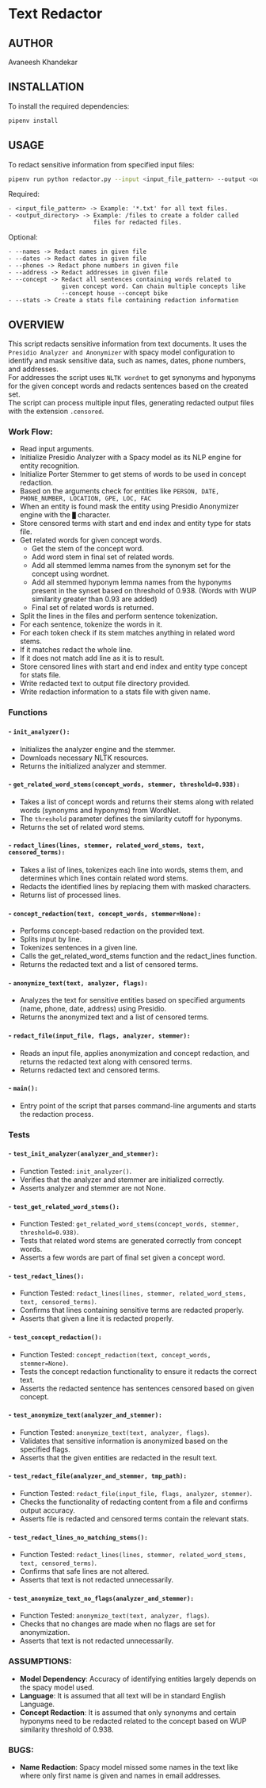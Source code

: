
# Text Redactor

## AUTHOR
Avaneesh Khandekar

## INSTALLATION
To install the required dependencies:

```bash
pipenv install
```

## USAGE
To redact sensitive information from specified input files:

```bash
pipenv run python redactor.py --input <input_file_pattern> --output <output_directory> --names --dates --phones --address [--concept <concepts>] --stats <stats_file_path> 
```
Required:
``` 
- <input_file_pattern> -> Example: '*.txt' for all text files.
- <output_directory> -> Example: /files to create a folder called 
                        files for redacted files.
```
Optional:
```
- --names -> Redact names in given file
- --dates -> Redact dates in given file
- --phones -> Redact phone numbers in given file
- --address -> Redact addresses in given file
- --concept -> Redact all sentences containing words related to 
               given concept word. Can chain multiple concepts like 
               --concept house --concept bike
- --stats -> Create a stats file containing redaction information
```
## OVERVIEW
This script redacts sensitive information from text documents. It uses the ```Presidio Analyzer and Anonymizer``` with spacy model configuration to identify and mask sensitive data, such as names, dates, phone numbers, and addresses.\
For addresses the script uses ```NLTK wordnet``` to get synonyms and hyponyms for the given concept words and redacts sentences based on the created set.\
The script can process multiple input files, generating redacted output files with the extension ```.censored```.

### Work Flow:
- Read input arguments.
- Initialize Presidio Analyzer with a Spacy model as its NLP engine for entity recognition.
- Initialize Porter Stemmer to get stems of words to be used in concept redaction.
- Based on the arguments check for entities like ```PERSON, DATE, PHONE_NUMBER, LOCATION, GPE, LOC, FAC```
- When an entity is found mask the entity using Presidio Anonymizer engine with the ```█``` character.
- Store censored terms with start and end index and entity type for stats file.
- Get related words for given concept words.
    - Get the stem of the concept word.
    - Add word stem in final set of related words.
    - Add all stemmed lemma names from the synonym set for the concept using wordnet.
    - Add all stemmed hyponym lemma names from the hyponyms present in the synset based on threshold of 0.938. (Words with WUP similarity greater than 0.93 are added)
    - Final set of related words is returned.
- Split the lines in the files and perform sentence tokenization.
- For each sentence, tokenize the words in it.
- For each token check if its stem matches anything in related word stems.
- If it matches redact the whole line.
- If it does not match add line as it is to result.
- Store censored lines with start and end index and entity type concept for stats file.
- Write redacted text to output file directory provided.
- Write redaction information to a stats file with given name.

### Functions
#### - `init_analyzer():`
   - Initializes the analyzer engine and the stemmer.
   - Downloads necessary NLTK resources.
   - Returns the initialized analyzer and stemmer.

#### - `get_related_word_stems(concept_words, stemmer, threshold=0.938):`
   - Takes a list of concept words and returns their stems along with related words (synonyms and hyponyms) from WordNet.
   - The `threshold` parameter defines the similarity cutoff for hyponyms.
   - Returns the set of related word stems.

#### - `redact_lines(lines, stemmer, related_word_stems, text, censored_terms):`
   - Takes a list of lines, tokenizes each line into words, stems them, and determines which lines contain related word stems.
   - Redacts the identified lines by replacing them with masked characters.
   - Returns list of processed lines.

#### - `concept_redaction(text, concept_words, stemmer=None):`
   - Performs concept-based redaction on the provided text.
   - Splits input by line.
   - Tokenizes sentences in a given line. 
   - Calls the get_related_word_stems function and the redact_lines function.
   - Returns the redacted text and a list of censored terms.

#### - `anonymize_text(text, analyzer, flags):`
   - Analyzes the text for sensitive entities based on specified arguments (name, phone, date, address) using Presidio.
   - Returns the anonymized text and a list of censored terms.

#### - `redact_file(input_file, flags, analyzer, stemmer):`
   - Reads an input file, applies anonymization and concept redaction, and returns the redacted text along with censored terms.
   - Returns redacted text and censored terms.

#### - `main():`
   - Entry point of the script that parses command-line arguments and starts the redaction process.

### Tests
#### - `test_init_analyzer(analyzer_and_stemmer):`
   - Function Tested: ```init_analyzer()```.
   - Verifies that the analyzer and stemmer are initialized correctly.
   - Asserts analyzer and stemmer are not None.

#### - `test_get_related_word_stems():`
   - Function Tested: ```get_related_word_stems(concept_words, stemmer, threshold=0.938)```.
   - Tests that related word stems are generated correctly from concept words.
   - Asserts a few words are part of final set given a concept word.

#### - `test_redact_lines():`
   - Function Tested: ```redact_lines(lines, stemmer, related_word_stems, text, censored_terms)```.
   - Confirms that lines containing sensitive terms are redacted properly.
   - Asserts that given a line it is redacted properly.

#### - `test_concept_redaction():`
   - Function Tested: ```concept_redaction(text, concept_words, stemmer=None)```.
   - Tests the concept redaction functionality to ensure it redacts the correct text.
   - Asserts the redacted sentence has sentences censored based on given concept.

#### - `test_anonymize_text(analyzer_and_stemmer):`
   - Function Tested: ```anonymize_text(text, analyzer, flags)```.
   - Validates that sensitive information is anonymized based on the specified flags.
   - Asserts that the given entities are redacted in the result text.

#### - `test_redact_file(analyzer_and_stemmer, tmp_path):`
   - Function Tested: ```redact_file(input_file, flags, analyzer, stemmer)```.
   - Checks the functionality of redacting content from a file and confirms output accuracy.
   - Asserts file is redacted and censored terms contain the relevant stats.

#### - `test_redact_lines_no_matching_stems():`
   - Function Tested: ```redact_lines(lines, stemmer, related_word_stems, text, censored_terms)```.
   - Confirms that safe lines are not altered.
   - Asserts that text is not redacted unnecessarily.

#### - `test_anonymize_text_no_flags(analyzer_and_stemmer):`
   - Function Tested: ```anonymize_text(text, analyzer, flags)```.
   - Checks that no changes are made when no flags are set for anonymization.
   - Asserts that text is not redacted unnecessarily.

### ASSUMPTIONS:
- **Model Dependency**: Accuracy of identifying entities largely depends on the spacy model used.
- **Language**: It is assumed that all text will be in standard English Language.
- **Concept Redaction**: It is assumed that only synonyms and certain hyponyms need to be redacted related to the concept based on WUP similarity threshold of 0.938.

### BUGS:
- **Name Redaction**: Spacy model missed some names in the text like where only first name is given and names in email addresses.




